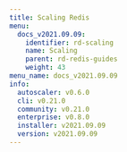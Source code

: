```yaml
---
title: Scaling Redis
menu:
  docs_v2021.09.09:
    identifier: rd-scaling
    name: Scaling
    parent: rd-redis-guides
    weight: 43
menu_name: docs_v2021.09.09
info:
  autoscaler: v0.6.0
  cli: v0.21.0
  community: v0.21.0
  enterprise: v0.8.0
  installer: v2021.09.09
  version: v2021.09.09
---
```


